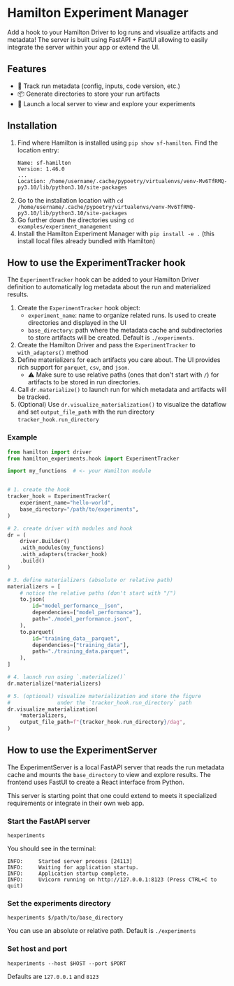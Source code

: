 # Hamilton Experiment Manager

Add a hook to your Hamilton Driver to log runs and visualize artifacts and metadata! The server is built using FastAPI + FastUI allowing to easily integrate the server within your app or extend the UI.

## Features
- 📝 Track run metadata (config, inputs, code version, etc.)
- 📦 Generate directories to store your run artifacts
- 📡 Launch a local server to view and explore your experiments

## Installation
1. Find where Hamilton is installed using `pip show sf-hamilton`. Find the location entry:
    ```
    Name: sf-hamilton
    Version: 1.46.0
    ...
    Location: /home/username/.cache/pypoetry/virtualenvs/venv-Mv6TfRMQ-py3.10/lib/python3.10/site-packages
    ```
2. Go to the installation location with `cd /home/username/.cache/pypoetry/virtualenvs/venv-Mv6TfRMQ-py3.10/lib/python3.10/site-packages`
3. Go further down the directories using `cd examples/experiment_management`
4. Install the Hamilton Experiment Manager with `pip install -e .` (this install local files already bundled with Hamilton)

## How to use the ExperimentTracker hook
The `ExperimentTracker` hook can be added to your Hamilton Driver definition to automatically log metadata about the run and materialized results.

1. Create the `ExperimentTracker` hook object:
    - `experiment_name`: name to organize related runs. Is used to create directories and displayed in the UI
    - `base_directory`: path where the metadata cache and subdirectories to store artifacts will be created. Default is `./experiments`.
2. Create the Hamilton Driver and pass the `ExperimentTracker` to `with_adapters()` method
3. Define materializers for each artifacts you care about. The UI provides rich support for `parquet`, `csv`, and `json`.
    - ⚠ Make sure to use relative paths (ones that don't start with `/`) for artifacts to be stored in run directories.
4. Call `dr.materialize()` to launch run for which metadata and artifacts will be tracked.
5. (Optional) Use `dr.visualize_materialization()` to visualize the dataflow and set `output_file_path` with the run directory `tracker_hook.run_directory`

### Example
```python
from hamilton import driver
from hamilton_experiments.hook import ExperimentTracker

import my_functions  # <- your Hamilton module


# 1. create the hook
tracker_hook = ExperimentTracker(
    experiment_name="hello-world",
    base_directory="/path/to/experiments",
)

# 2. create driver with modules and hook
dr = (
    driver.Builder()
    .with_modules(my_functions)
    .with_adapters(tracker_hook)
    .build()
)

# 3. define materializers (absolute or relative path)
materializers = [
    # notice the relative paths (don't start with "/")
    to.json(
        id="model_performance__json",
        dependencies=["model_performance"],
        path="./model_performance.json",
    ),
    to.parquet(
        id="training_data__parquet",
        dependencies=["training_data"],
        path="./training_data.parquet",
    ),
]

# 4. launch run using `.materialize()`
dr.materialize(*materializers)

# 5. (optional) visualize materialization and store the figure
#               under the `tracker_hook.run_directory` path
dr.visualize_materialization(
    *materializers,
    output_file_path=f"{tracker_hook.run_directory}/dag",
)
```

## How to use the ExperimentServer
The ExperimentServer is a local FastAPI server that reads the run metadata cache and mounts the `base_directory` to view and explore results. The frontend uses FastUI to create a React interface from Python.

This server is starting point that one could extend to meets it specialized requirements or integrate in their own web app.


### Start the FastAPI server
```
hexperiments
```

You should see in the terminal:
```
INFO:     Started server process [24113]
INFO:     Waiting for application startup.
INFO:     Application startup complete.
INFO:     Uvicorn running on http://127.0.0.1:8123 (Press CTRL+C to quit)
```
### Set the experiments directory
```
hexperiments $/path/to/base_directory
```

You can use an absolute or relative path. Default is `./experiments`

### Set host and port
```
hexperiments --host $HOST --port $PORT
```
Defaults are `127.0.0.1` and `8123`
